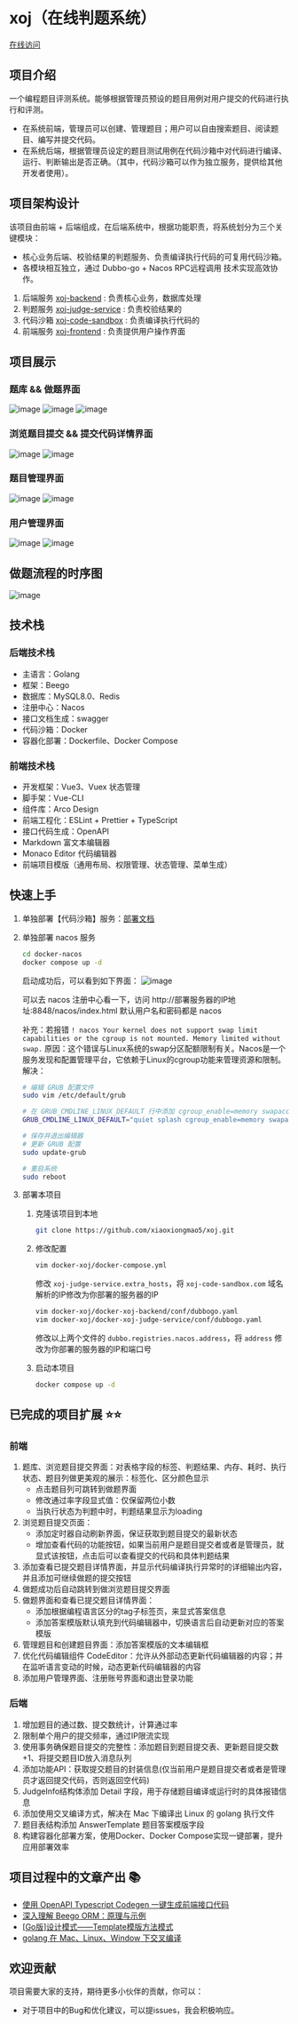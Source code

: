 # xoj（在线判题系统）

[在线访问](http://60.204.157.168:8088/user/login)

## 项目介绍

一个编程题目评测系统。能够根据管理员预设的题目用例对用户提交的代码进行执行和评测。

* 在系统前端，管理员可以创建、管理题目；用户可以自由搜索题目、阅读题目、编写并提交代码。
* 在系统后端，根据管理员设定的题目测试用例在代码沙箱中对代码进行编译、运行、判断输出是否正确。（其中，代码沙箱可以作为独立服务，提供给其他开发者使用）。

## 项目架构设计

该项目由前端 + 后端组成，在后端系统中，根据功能职责，将系统划分为三个关键模块：

* 核心业务后端、校验结果的判题服务、负责编译执行代码的可复用代码沙箱。
* 各模块相互独立，通过 Dubbo-go + Nacos RPC远程调用 技术实现高效协作。


1. 后端服务 [xoj-backend](https://github.com/xiaoxiongmao5/xoj-backend) : 负责核心业务，数据库处理
2. 判题服务 [xoj-judge-service](https://github.com/xiaoxiongmao5/xoj-judge-service) : 负责校验结果的
3. 代码沙箱 [xoj-code-sandbox](https://github.com/xiaoxiongmao5/xoj-code-sandbox) : 负责编译执行代码的
4. 前端服务 [xoj-frontend](https://github.com/xiaoxiongmao5/xoj-frontend) : 负责提供用户操作界面

## 项目展示

### 题库 && 做题界面

![image](https://github.com/xiaoxiongmao5/xoj/assets/25204083/82819371-d332-4b10-aafc-eb795fe11242)
![image](https://github.com/xiaoxiongmao5/xoj/assets/25204083/41de23b4-b020-4a40-b3aa-cf8f043ff36c)
![image](https://github.com/xiaoxiongmao5/xoj/assets/25204083/5e52cc12-d585-4862-bc2e-ee098a8df6b0)

### 浏览题目提交 && 提交代码详情界面
![image](https://github.com/xiaoxiongmao5/xoj/assets/25204083/11db8d5a-3a04-4f00-819d-38e662546b3a)
![image](https://github.com/xiaoxiongmao5/xoj/assets/25204083/1278a4e0-4c67-4634-a4f4-1df74d9ddc15)

### 题目管理界面
![image](https://github.com/xiaoxiongmao5/xoj/assets/25204083/ee6819fc-7641-4ba5-94a4-4f6a1ffebb34)
![image](https://github.com/xiaoxiongmao5/xoj/assets/25204083/1b43e902-2ed3-4fe0-b28c-1f5789878635)

### 用户管理界面
![image](https://github.com/xiaoxiongmao5/xoj/assets/25204083/b9d8ad60-e3fb-4d3f-b07b-199ddfab5880)
![image](https://github.com/xiaoxiongmao5/xoj/assets/25204083/b29f4a59-0d7e-47fc-b239-88ca4afeb0eb)


## 做题流程的时序图

![image](https://github.com/xiaoxiongmao5/xoj/assets/25204083/d2207197-325a-4ddf-b88d-e4454d5eece1)

## 技术栈

### 后端技术栈

* 主语言：Golang
* 框架：Beego
* 数据库：MySQL8.0、Redis
* 注册中心：Nacos
* 接口文档生成：swagger
* 代码沙箱：Docker
* 容器化部署：Dockerfile、Docker Compose

### 前端技术栈

* 开发框架：Vue3、Vuex 状态管理
* 脚手架：Vue-CLI
* 组件库：Arco Design
* 前端工程化：ESLint + Prettier + TypeScript
* 接口代码生成：OpenAPI
* Markdown 富文本编辑器
* Monaco Editor 代码编辑器
* 前端项目模版（通用布局、权限管理、状态管理、菜单生成）

## 快速上手

1. 单独部署【代码沙箱】服务：[部署文档](https://github.com/xiaoxiongmao5/xoj-code-sandbox/tree/main#readme)
2. 单独部署 nacos 服务
    ```bash
    cd docker-nacos
    docker compose up -d
    ```
    启动成功后，可以看到如下界面：
    ![image](https://github.com/xiaoxiongmao5/xoj/assets/25204083/33068608-ca00-4d65-9a6a-cad0cba9f100)
  
    可以去 nacos 注册中心看一下，访问 http://部署服务器的IP地址:8848/nacos/index.html
    默认用户名和密码都是 nacos

    补充：若报错 `! nacos Your kernel does not support swap limit capabilities or the cgroup is not mounted. Memory limited without swap.`
    原因：这个错误与Linux系统的swap分区配额限制有关。Nacos是一个服务发现和配置管理平台，它依赖于Linux的cgroup功能来管理资源和限制。
    解决：
    ```bash
    # 编辑 GRUB 配置文件
    sudo vim /etc/default/grub

    # 在 GRUB_CMDLINE_LINUX_DEFAULT 行中添加 cgroup_enable=memory swapaccount=1
    GRUB_CMDLINE_LINUX_DEFAULT="quiet splash cgroup_enable=memory swapaccount=1"

    # 保存并退出编辑器
    # 更新 GRUB 配置
    sudo update-grub

    # 重启系统
    sudo reboot
    ```
4. 部署本项目
   1. 克隆该项目到本地
       ```bash
       git clone https://github.com/xiaoxiongmao5/xoj.git
       ```
   3. 修改配置
       ```bash
       vim docker-xoj/docker-compose.yml
       ```
       修改 `xoj-judge-service.extra_hosts`，将 `xoj-code-sandbox.com` 域名解析的IP修改为你部署的服务器的IP
  
       ```bash
       vim docker-xoj/docker-xoj-backend/conf/dubbogo.yaml
       vim docker-xoj/docker-xoj-judge-service/conf/dubbogo.yaml
       ```
       修改以上两个文件的 `dubbo.registries.nacos.address`，将 `address` 修改为你部署的服务器的IP和端口号
   5. 启动本项目
       ```bash
       docker compose up -d
       ```

## 已完成的项目扩展 ⭐⭐

### 前端
1. 题库、浏览题目提交界面：对表格字段的标签、判题结果、内存、耗时、执行状态、题目列做更美观的展示：标签化、区分颜色显示
    * 点击题目列可跳转到做题界面
    * 修改通过率字段显式值：仅保留两位小数
    * 当执行状态为判题中时，判题结果显示为loading
2. 浏览题目提交页面：
    * 添加定时器自动刷新界面，保证获取到题目提交的最新状态
    * 增加查看代码的功能按钮，如果当前用户是题目提交者或者是管理员，就显式该按钮，点击后可以查看提交的代码和具体判题结果
6. 添加查看已提交题目详情界面，并显示代码编译执行异常时的详细输出内容，并且添加可继续做题的提交按钮
7. 做题成功后自动跳转到做浏览题目提交界面
8. 做题界面和查看已提交题目详情界面：
    * 添加根据编程语言区分的tag子标签页，来显式答案信息
    * 添加答案模版默认填充到代码编辑器中，切换语言后自动更新对应的答案模版
11. 管理题目和创建题目界面：添加答案模版的文本编辑框
12. 优化代码编辑组件 CodeEditor：允许从外部动态更新代码编辑器的内容；并在监听语言变动的时候，动态更新代码编辑器的内容
13. 添加用户管理界面、注册账号界面和退出登录功能

### 后端
1. 增加题目的通过数、提交数统计，计算通过率
2. 限制单个用户的提交频率，通过IP限流实现
3. 使用事务确保题目提交的完整性：添加题目到题目提交表、更新题目提交数+1、将提交题目ID放入消息队列
4. 添加功能API：获取提交题目的封装信息(仅当前用户是题目提交者或者是管理员才返回提交代码，否则返回空代码)
5. JudgeInfo结构体添加 Detail 字段，用于存储题目编译或运行时的具体报错信息
6. 添加使用交叉编译方式，解决在 Mac 下编译出 Linux 的 golang 执行文件
7. 题目表结构添加 AnswerTemplate 题目答案模版字段
8. 构建容器化部署方案，使用Docker、Docker Compose实现一键部署，提升应用部署效率

## 项目过程中的文章产出 📚

* [使用 OpenAPI Typescript Codegen 一键生成前端接口代码](https://blog.csdn.net/trinityleo5/article/details/133282852?spm=1001.2014.3001.5502)
* [深入理解 Beego ORM：原理与示例](https://blog.csdn.net/trinityleo5/article/details/133385516?spm=1001.2014.3001.5502)
* [[Go版]设计模式——Template模版方法模式](https://blog.csdn.net/trinityleo5/article/details/133589082?spm=1001.2014.3001.5502)
* [golang 在 Mac、Linux、Window 下交叉编译](https://blog.csdn.net/trinityleo5/article/details/133892935)

## 欢迎贡献

项目需要大家的支持，期待更多小伙伴的贡献，你可以：

* 对于项目中的Bug和优化建议，可以提issues，我会积极响应。
